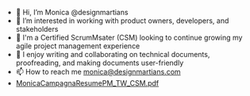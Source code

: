- 👋 Hi, I’m Monica @designmartians
- 👀 I’m interested in working with product owners, developers, and stakeholders 
- 🌱 I'm a Certified ScrumMsater (CSM) looking to continue growing my agile project management experience 
- 💞️ I enjoy writing and collaborating on technical documents, proofreading, and making documents user-friendly
- 📫 How to reach me monica@designmartians.com
- [MonicaCampagnaResumePM_TW_CSM.pdf](https://github.com/designmartians/designmartians/files/10578469/MonicaCampagnaResumePM_TW_CSM.pdf)


<!---
designmartians/designmartians is a ✨ special ✨ repository because its `README.md` (this file) appears on your GitHub profile.
You can click the Preview link to take a look at your changes.
--->
